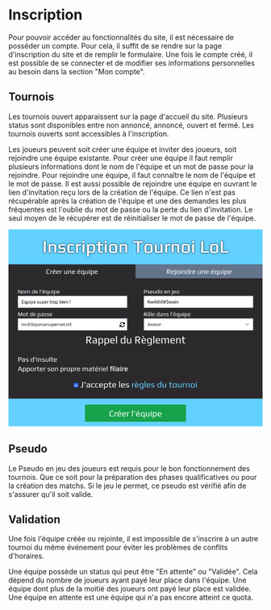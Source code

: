 # Inscription

Pour pouvoir accéder au fonctionnalités du site, il est nécessaire de posséder
un compte. Pour cela, il suffit de se rendre sur la page d'inscription du site
et de remplir le formulaire. Une fois le compte créé, il est possible de se
connecter et de modifier ses informations personnelles au besoin dans la section
"Mon compte".

## Tournois

Les tournois ouvert apparaissent sur la page d'accueil du site. Plusieurs status
sont disponibles entre non annoncé, annoncé, ouvert et fermé. Les tournois
ouverts sont accessibles à l'inscription. 

Les joueurs peuvent soit créer une équipe et inviter des joueurs, soit rejoindre
une équipe existante. Pour créer une équipe il faut remplir plusieurs
informations dont le nom de l'équipe et un mot de passe pour la rejoindre. Pour
rejoindre une équipe, il faut connaître le nom de l'équipe et le mot de passe.
Il est aussi possible de rejoindre une équipe en ouvrant le lien d'invitation
reçu lors de la création de l'équipe. Ce lien n'est pas récupérable après la
création de l'équipe et une des demandes les plus fréquentes est l'oublie du mot
de passe ou la perte du lien d'invitation. Le seul moyen de le récupérer est de
réinitialiser le mot de passe de l'équipe.

![Inscription](../assets/images/inscription.png)

## Pseudo

Le Pseudo en jeu des joueurs est requis pour le bon fonctionnement des tournois.
Que ce soit pour la préparation des phases qualificatives ou pour la création
des matchs. Si le jeu le permet, ce pseudo est vérifié afin de s'assurer qu'il
soit valide. 


## Validation

Une fois l'équipe créée ou rejointe, il est impossible de s'inscrire à un autre
tournoi du même événement pour éviter les problèmes de conflits d'horaires. 

Une équipe possède un status qui peut être "En attente" ou "Validée". Cela
dépend du nombre de joueurs ayant payé leur place dans l'équipe. Une équipe dont
plus de la moitié des joueurs ont payé leur place est validée. Une équipe en
attente est une équipe qui n'a pas encore atteint ce quota.